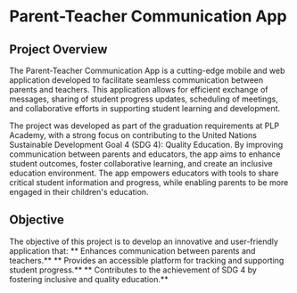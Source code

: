 # Parent-Teacher Communication App

## Project Overview
The Parent-Teacher Communication App is a cutting-edge mobile and web application developed to facilitate seamless communication between parents and teachers. 
This application allows for efficient exchange of messages, sharing of student progress updates, scheduling of meetings, and collaborative efforts in supporting student learning and development.

The project was developed as part of the graduation requirements at PLP Academy, with a strong focus on contributing to the United Nations Sustainable Development Goal 4 (SDG 4): Quality Education. 
By improving communication between parents and educators, the app aims to enhance student outcomes, foster collaborative learning, and create an inclusive education environment.
The app empowers educators with tools to share critical student information and progress, while enabling parents to be more engaged in their children's education.

## Objective
The objective of this project is to develop an innovative and user-friendly application that:
** Enhances communication between parents and teachers.**
** Provides an accessible platform for tracking and supporting student progress.**
** Contributes to the achievement of SDG 4 by fostering inclusive and quality education.**

